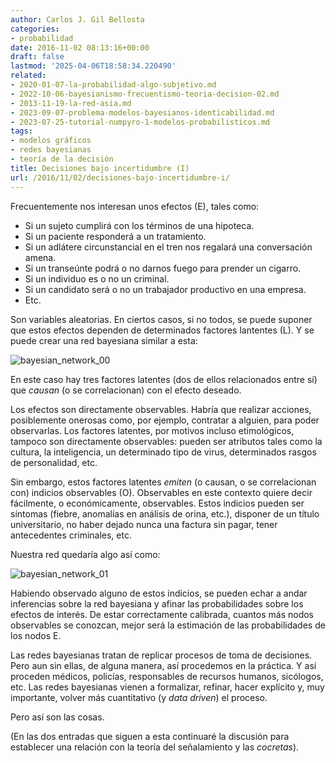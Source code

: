 ```yaml
---
author: Carlos J. Gil Bellosta
categories:
- probabilidad
date: 2016-11-02 08:13:16+00:00
draft: false
lastmod: '2025-04-06T18:58:34.220490'
related:
- 2020-01-07-la-probabilidad-algo-subjetivo.md
- 2022-10-06-bayesianismo-frecuentismo-teoria-decision-02.md
- 2013-11-19-la-red-asia.md
- 2023-09-07-problema-modelos-bayesianos-identicabilidad.md
- 2023-07-25-tutorial-numpyro-1-modelos-probabilisticos.md
tags:
- modelos gráficos
- redes bayesianas
- teoría de la decisión
title: Decisiones bajo incertidumbre (I)
url: /2016/11/02/decisiones-bajo-incertidumbre-i/
---
```


Frecuentemente nos interesan unos efectos (E), tales como:

* Si un sujeto cumplirá con los términos de una hipoteca.
* Si un paciente responderá a un tratamiento.
* Si un adlátere circunstancial en el tren nos regalará una conversación amena.
* Si un transeúnte podrá o no darnos fuego para prender un cigarro.
* Si un individuo es o no un criminal.
* Si un candidato será o no un trabajador productivo en una empresa.
* Etc.

Son variables aleatorias. En ciertos casos, si no todos, se puede suponer que estos efectos dependen de determinados factores lantentes (L). Y se puede crear una red bayesiana similar a esta:

![bayesian_network_00](/wp-uploads/2016/11/bayesian_network_00.png#center)

En este caso hay tres factores latentes (dos de ellos relacionados entre sí) que _causan_ (o se correlacionan) con el efecto deseado.

Los efectos son directamente observables. Habría que realizar acciones, posiblemente onerosas como, por ejemplo, contratar a alguien, para poder observarlas. Los factores latentes, por motivos incluso etimológicos, tampoco son directamente observables: pueden ser atributos tales como la cultura, la inteligencia, un determinado tipo de virus, determinados rasgos de personalidad, etc.

Sin embargo, estos factores latentes _emiten_ (o causan, o se correlacionan con) indicios observables (O). Observables en este contexto quiere decir fácilmente, o económicamente, observables. Estos indicios pueden ser síntomas (fiebre, anomalías en análisis de orina, etc.), disponer de un título universitario, no haber dejado nunca una factura sin pagar, tener antecedentes criminales, etc.

Nuestra red quedaría algo así como:

![bayesian_network_01](/wp-uploads/2016/11/bayesian_network_01.png#center)

Habiendo observado alguno de estos indicios, se pueden echar a andar inferencias sobre la red bayesiana y afinar las probabilidades sobre los efectos de interés. De estar correctamente calibrada, cuantos más nodos observables se conozcan, mejor será la estimación de las probabilidades de los nodos E.

Las redes bayesianas tratan de replicar procesos de toma de decisiones. Pero aun sin ellas, de alguna manera, así procedemos en la práctica. Y así proceden médicos, policías, responsables de recursos humanos, sicólogos, etc. Las redes bayesianas vienen a formalizar, refinar, hacer explícito y, muy importante, volver más cuantitativo (y _data driven_) el proceso.

Pero así son las cosas.

(En las dos entradas que siguen a esta continuaré la discusión para establecer una relación con la teoría del señalamiento y las _cocretas_).